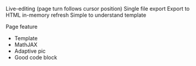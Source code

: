 Live-editing (page turn follows cursor position)
Single file export
Export to HTML
in-memory refresh
Simple to understand template

Page feature
  - Template
  - MathJAX
  - Adaptive pic
  - Good code block

